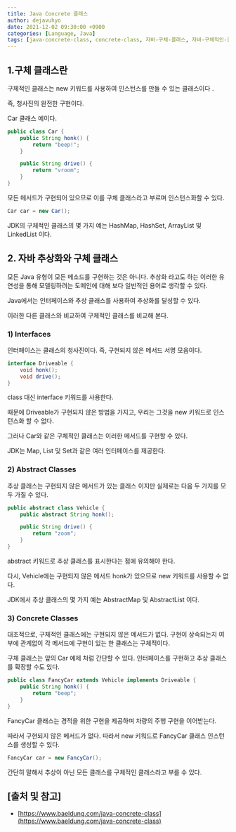 ```yaml
---
title: Java Concrete 클래스
author: dejavuhyo
date: 2021-12-02 09:30:00 +0900
categories: [Language, Java]
tags: [java-concrete-class, concrete-class, 자바-구체-클래스, 자바-구체적인-클래스, 자바-클래스]
---
```


## 1.구체 클래스란
구체적인 클래스는 new 키워드를 사용하여 인스턴스를 만들 수 있는 클래스이다 .

즉, 청사진의 완전한 구현이다.

Car 클래스 예이다.

```java
public class Car {
    public String honk() {
        return "beep!";
    }

    public String drive() {
        return "vroom";
    }
}
```

모든 메서드가 구현되어 있으므로 이를 구체 클래스라고 부르며 인스턴스화할 수 있다.

```java
Car car = new Car();
```

JDK의 구체적인 클래스의 몇 가지 예는 HashMap, HashSet, ArrayList 및 LinkedList 이다.

## 2. 자바 추상화와 구체 클래스
모든 Java 유형이 모든 메소드를 구현하는 것은 아니다. 추상화 라고도 하는 이러한 유연성을 통해 모델링하려는 도메인에 대해 보다 일반적인 용어로 생각할 수 있다.

Java에서는 인터페이스와 추상 클래스를 사용하여 추상화를 달성할 수 있다.

이러한 다른 클래스와 비교하여 구체적인 클래스를 비교해 본다.

### 1) Interfaces
인터페이스는 클래스의 청사진이다. 즉, 구현되지 않은 메서드 서명 모음이다.

```java
interface Driveable {
    void honk();
    void drive();
}
```

class 대신 interface 키워드를 사용한다.

때문에 Driveable가 구현되지 않은 방법을 가지고, 우리는 그것을 new 키워드로 인스턴스화 할 수 없다.

그러나 Car와 같은 구체적인 클래스는 이러한 메서드를 구현할 수 있다.

JDK는 Map, List 및 Set과 같은 여러 인터페이스를 제공한다.

### 2) Abstract Classes
추상 클래스는 구현되지 않은 메서드가 있는 클래스 이지만 실제로는 다음 두 가지를 모두 가질 수 있다.

```java
public abstract class Vehicle {
    public abstract String honk();

    public String drive() {
        return "zoom";
    }
}
```

abstract 키워드로 추상 클래스를 표시한다는 점에 유의해야 한다.

다시, Vehicle에는 구현되지 않은 메서드 honk가 있으므로 new 키워드를 사용할 수 없다.

JDK에서 추상 클래스의 몇 가지 예는 AbstractMap 및 AbstractList 이다.

### 3) Concrete Classes
대조적으로, 구체적인 클래스에는 구현되지 않은 메서드가 없다. 구현이 상속되는지 여부에 관계없이 각 메서드에 구현이 있는 한 클래스는 구체적이다.

구체 클래스는 앞의 Car 예제 처럼 간단할 수 있다. 인터페이스를 구현하고 추상 클래스를 확장할 수도 있다.

```java
public class FancyCar extends Vehicle implements Driveable {
    public String honk() { 
        return "beep";
    }
}
```

FancyCar 클래스는 경적을 위한 구현을 제공하며 차량의 주행 구현을 이어받는다.

따라서 구현되지 않은 메서드가 없다. 따라서 new 키워드로 FancyCar 클래스 인스턴스를 생성할 수 있다.

```java
FancyCar car = new FancyCar();
```

간단히 말해서 추상이 아닌 모든 클래스를 구체적인 클래스라고 부를 수 있다.

## [출처 및 참고]
* [https://www.baeldung.com/java-concrete-class](https://www.baeldung.com/java-concrete-class)

